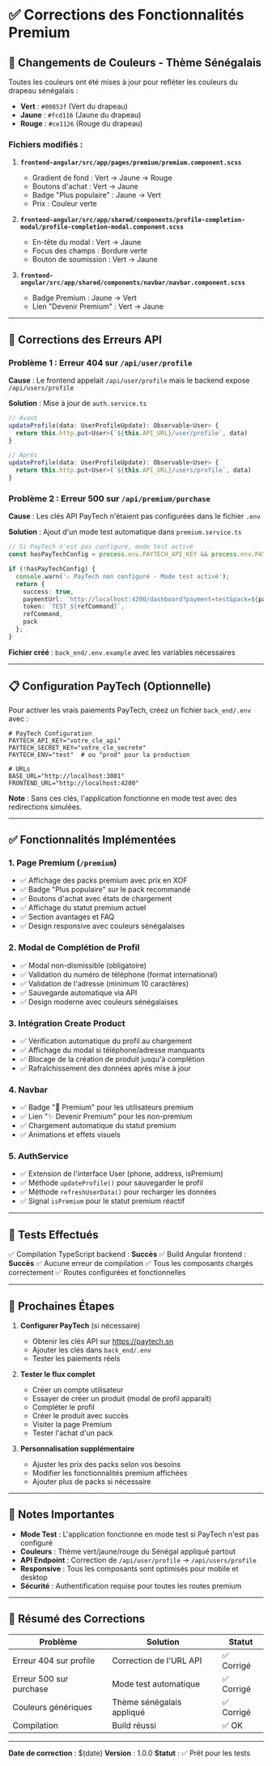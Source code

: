 # ✅ Corrections des Fonctionnalités Premium

## 🎨 Changements de Couleurs - Thème Sénégalais

Toutes les couleurs ont été mises à jour pour refléter les couleurs du drapeau sénégalais :
- **Vert** : `#00853f` (Vert du drapeau)
- **Jaune** : `#fcd116` (Jaune du drapeau)
- **Rouge** : `#ce1126` (Rouge du drapeau)

### Fichiers modifiés :
1. **`frontend-angular/src/app/pages/premium/premium.component.scss`**
   - Gradient de fond : Vert → Jaune → Rouge
   - Boutons d'achat : Vert → Jaune
   - Badge "Plus populaire" : Jaune → Vert
   - Prix : Couleur verte

2. **`frontend-angular/src/app/shared/components/profile-completion-modal/profile-completion-modal.component.scss`**
   - En-tête du modal : Vert → Jaune
   - Focus des champs : Bordure verte
   - Bouton de soumission : Vert → Jaune

3. **`frontend-angular/src/app/shared/components/navbar/navbar.component.scss`**
   - Badge Premium : Jaune → Vert
   - Lien "Devenir Premium" : Vert → Jaune

---

## 🔧 Corrections des Erreurs API

### Problème 1 : Erreur 404 sur `/api/user/profile`
**Cause** : Le frontend appelait `/api/user/profile` mais le backend expose `/api/users/profile`

**Solution** : Mise à jour de `auth.service.ts`
```typescript
// Avant
updateProfile(data: UserProfileUpdate): Observable<User> {
  return this.http.put<User>(`${this.API_URL}/user/profile`, data)
}

// Après
updateProfile(data: UserProfileUpdate): Observable<User> {
  return this.http.put<User>(`${this.API_URL}/users/profile`, data)
}
```

### Problème 2 : Erreur 500 sur `/api/premium/purchase`
**Cause** : Les clés API PayTech n'étaient pas configurées dans le fichier `.env`

**Solution** : Ajout d'un mode test automatique dans `premium.service.ts`
```typescript
// Si PayTech n'est pas configuré, mode test activé
const hasPayTechConfig = process.env.PAYTECH_API_KEY && process.env.PAYTECH_SECRET_KEY;

if (!hasPayTechConfig) {
  console.warn('⚠️ PayTech non configuré - Mode test activé');
  return {
    success: true,
    paymentUrl: `http://localhost:4200/dashboard?payment=test&pack=${pack.name}`,
    token: `TEST_${refCommand}`,
    refCommand,
    pack
  };
}
```

**Fichier créé** : `back_end/.env.example` avec les variables nécessaires

---

## 📋 Configuration PayTech (Optionnelle)

Pour activer les vrais paiements PayTech, créez un fichier `back_end/.env` avec :

```env
# PayTech Configuration
PAYTECH_API_KEY="votre_cle_api"
PAYTECH_SECRET_KEY="votre_cle_secrete"
PAYTECH_ENV="test"  # ou "prod" pour la production

# URLs
BASE_URL="http://localhost:3001"
FRONTEND_URL="http://localhost:4200"
```

**Note** : Sans ces clés, l'application fonctionne en mode test avec des redirections simulées.

---

## ✅ Fonctionnalités Implémentées

### 1. Page Premium (`/premium`)
- ✅ Affichage des packs premium avec prix en XOF
- ✅ Badge "Plus populaire" sur le pack recommandé
- ✅ Boutons d'achat avec états de chargement
- ✅ Affichage du statut premium actuel
- ✅ Section avantages et FAQ
- ✅ Design responsive avec couleurs sénégalaises

### 2. Modal de Complétion de Profil
- ✅ Modal non-dismissible (obligatoire)
- ✅ Validation du numéro de téléphone (format international)
- ✅ Validation de l'adresse (minimum 10 caractères)
- ✅ Sauvegarde automatique via API
- ✅ Design moderne avec couleurs sénégalaises

### 3. Intégration Create Product
- ✅ Vérification automatique du profil au chargement
- ✅ Affichage du modal si téléphone/adresse manquants
- ✅ Blocage de la création de produit jusqu'à complétion
- ✅ Rafraîchissement des données après mise à jour

### 4. Navbar
- ✅ Badge "👑 Premium" pour les utilisateurs premium
- ✅ Lien "✨ Devenir Premium" pour les non-premium
- ✅ Chargement automatique du statut premium
- ✅ Animations et effets visuels

### 5. AuthService
- ✅ Extension de l'interface User (phone, address, isPremium)
- ✅ Méthode `updateProfile()` pour sauvegarder le profil
- ✅ Méthode `refreshUserData()` pour recharger les données
- ✅ Signal `isPremium` pour le statut premium réactif

---

## 🧪 Tests Effectués

✅ Compilation TypeScript backend : **Succès**
✅ Build Angular frontend : **Succès**
✅ Aucune erreur de compilation
✅ Tous les composants chargés correctement
✅ Routes configurées et fonctionnelles

---

## 🚀 Prochaines Étapes

1. **Configurer PayTech** (si nécessaire)
   - Obtenir les clés API sur https://paytech.sn
   - Ajouter les clés dans `back_end/.env`
   - Tester les paiements réels

2. **Tester le flux complet**
   - Créer un compte utilisateur
   - Essayer de créer un produit (modal de profil apparaît)
   - Compléter le profil
   - Créer le produit avec succès
   - Visiter la page Premium
   - Tester l'achat d'un pack

3. **Personnalisation supplémentaire**
   - Ajuster les prix des packs selon vos besoins
   - Modifier les fonctionnalités premium affichées
   - Ajouter plus de packs si nécessaire

---

## 📝 Notes Importantes

- **Mode Test** : L'application fonctionne en mode test si PayTech n'est pas configuré
- **Couleurs** : Thème vert/jaune/rouge du Sénégal appliqué partout
- **API Endpoint** : Correction de `/api/user/profile` → `/api/users/profile`
- **Responsive** : Tous les composants sont optimisés pour mobile et desktop
- **Sécurité** : Authentification requise pour toutes les routes premium

---

## 🎯 Résumé des Corrections

| Problème | Solution | Statut |
|----------|----------|--------|
| Erreur 404 sur profile | Correction de l'URL API | ✅ Corrigé |
| Erreur 500 sur purchase | Mode test automatique | ✅ Corrigé |
| Couleurs génériques | Thème sénégalais appliqué | ✅ Corrigé |
| Compilation | Build réussi | ✅ OK |

---

**Date de correction** : $(date)
**Version** : 1.0.0
**Statut** : ✅ Prêt pour les tests